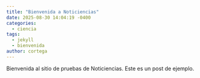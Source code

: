 ```yaml
---
title: "Bienvenida a Noticiencias"
date: 2025-08-30 14:04:19 -0400
categories:
  - ciencia
tags:
  - jekyll
  - bienvenida
author: cortega
---
```

Bienvenida al sitio de pruebas de Noticiencias. Este es un post de ejemplo.

